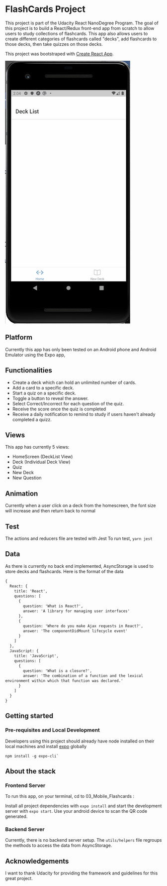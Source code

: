# FlashCards Project

This project is part of the Udacity React NanoDegree Program. The goal of this project is to build a React/Redux front-end app from scratch to allow users to study collections of flashcards. This app also allows users to create different categories of flashcards called "decks", add flashcards to those decks, then take quizzes on those decks.

This project was bootstraped with [Create React App](https://github.com/facebook/create-react-app).

![FlashCards Demo](demo/demo.gif)

## Platform

Currently this app has only been tested on an Android phone and Android Emulator using the Expo app, 

## Functionalities

- Create a deck which can hold an unlimited number of cards.
- Add a card to a specific deck.
- Start a quiz on a specific deck.
- Toggle a button to reveal the answer.
- Select Correct/Incorrect for each question of the quiz.
- Receive the score once the quiz is completed
- Receive a daily notification to remind to study if users haven't already completed a quizz.

## Views

This app has currently 5 views:
- HomeScreen (DeckList View)
- Deck (Individual Deck View)
- Quiz
- New Deck
- New Question

## Animation

Currently when a user click on a deck from the homescreen, the font size will increase and then return back to normal

## Test

The actions and reducers file are tested with Jest
To run test, `yarn jest`

## Data

As there is currently no back end implemented, AsyncStorage is used to store decks and flashcards. 
Here is the format of the data

```
{
  React: {
    title: 'React',
    questions: [
      {
        question: 'What is React?',
        answer: 'A library for managing user interfaces'
      },
      {
        question: 'Where do you make Ajax requests in React?',
        answer: 'The componentDidMount lifecycle event'
      }
    ]
  },
  JavaScript: {
    title: 'JavaScript',
    questions: [
      {
        question: 'What is a closure?',
        answer: 'The combination of a function and the lexical environment within which that function was declared.'
      }
    ]
  }
}
```

## Getting started

### Pre-requisites and Local Development

Developers using this project should already have node installed on their local machines and install [expo](https://docs.expo.io/get-started/installation/?redirected) globally

```
npm install -g expo-cli`
```

## About the stack

### Frontend Server

To run this app, on your terminal, cd to 03_Mobile_Flashcards :

Install all project dependencies with `expo install` and start the development server with `expo start`.
Use your android device to scan the QR code generated.


### Backend Server

Currently, there is no backend server setup. The `utils/helpers` file regroups the methods to access the data from AsyncStorage.



## Acknowledgements

I want to thank Udacity for providing the framework and guidelines for this great project.